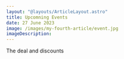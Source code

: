 ```yaml
---
layout: "@layouts/ArticleLayout.astro"
title: Upcomning Events
date: 27 June 2023
image: /images/my-fourth-article/event.jpg
imageDescription: 
---
```

The deal and discounts